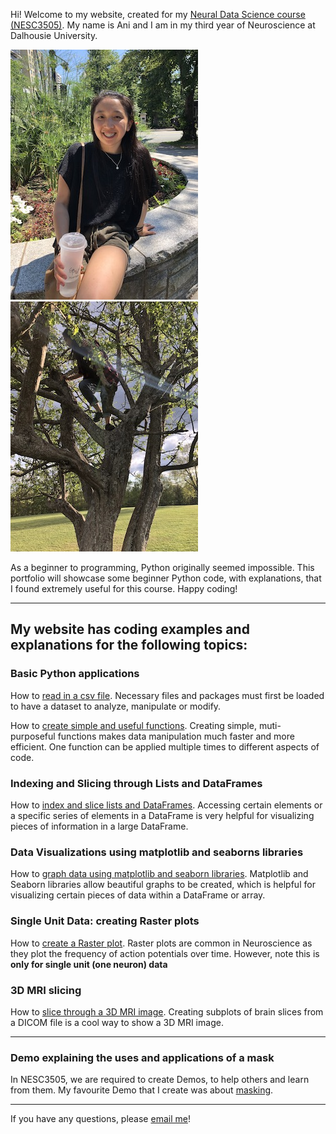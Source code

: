 Hi! Welcome to my website, created for my [Neural Data Science course (NESC3505)](https://dalpsychneuro.github.io/NESC_3505/). My name is Ani and I am in my third year of Neuroscience at Dalhousie University.

![jpeg](me.jpeg) ![jpeg](me_t.jpeg)

As a beginner to programming, Python originally seemed impossible. This portfolio will showcase some beginner Python code, with explanations, that I found extremely useful for this course. Happy coding!

---
## My website has coding examples and explanations for the following topics:

### Basic Python applications

How to [read in a csv file](reading_in_csv.md). Necessary files and packages must first be loaded to have a dataset to analyze, manipulate or modify.

How to [create simple and useful functions](creating_functions.md). Creating simple, muti-purposeful functions makes data manipulation much faster and more efficient. One function can be applied multiple times to different aspects of code.
  
### Indexing and Slicing through Lists and DataFrames

How to [index and slice lists and DataFrames](indexing_slicing.md). Accessing certain elements or a specific series of elements in a DataFrame is very helpful for visualizing pieces of information in a large DataFrame.

### Data Visualizations using matplotlib and seaborns libraries

How to [graph data using matplotlib and seaborn libraries](matplotlib_seaborn.md). Matplotlib and Seaborn libraries allow beautiful graphs to be created, which is helpful for visualizing certain pieces of data within a DataFrame or array.

### Single Unit Data: creating Raster plots

How to [create a Raster plot](raster_plot.md). Raster plots are common in Neuroscience as they plot the frequency of action potentials over time. However, note this is **only for single unit (one neuron) data**

### 3D MRI slicing

How to [slice through a 3D MRI image](mri.md). Creating subplots of brain slices from a DICOM file is a cool way to show a 3D MRI image.

---
### Demo explaining the uses and applications of a mask

In NESC3505, we are required to create Demos, to help others and learn from them.
My favourite Demo that I create was about [masking](https://an648648.github.io/demo-5/).

---

If you have any questions, please [email me](mailto:an648648@dal.ca)! 


